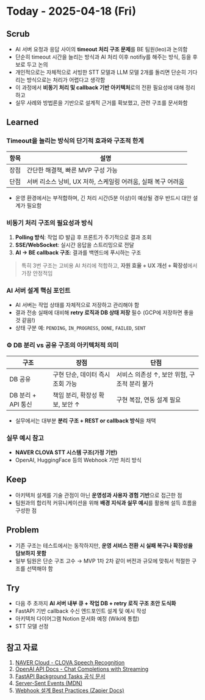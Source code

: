 # Today - 2025-04-18 (Fri)

## Scrub
- AI 서버 요청과 응답 사이의 **timeout 처리 구조 문제**를 BE 팀원(leo)과 논의함
- 단순히 timeout 시간을 늘리는 방식과 AI 처리 이후 notifiy를 해주는 방식, 등을 후보로 두고 논의
- 개인적으로는 자체적으로 서빙한 STT 모델과 LLM 모델 2개를 돌리면 단순히 기다리는 방식으로는 처리가 어렵다고 생각함 
- 이 과정에서 **비동기 처리 및 callback 기반 아키텍처**로의 전환 필요성에 대해 정리하고
- 실무 사례와 방법론을 기반으로 설계적 근거를 확보했고, 관련 구조를 문서화함

## Learned

### Timeout을 늘리는 방식의 단기적 효과와 구조적 한계
| 항목 | 설명 |
|------|------|
| 장점 | 간단한 해결책, 빠른 MVP 구성 가능 |
| 단점 | 서버 리소스 낭비, UX 저하, 스케일링 어려움, 실패 복구 어려움 |

- 운영 환경에서는 부적합하며, 긴 처리 시간(5분 이상)이 예상될 경우 반드시 대안 설계가 필요함

###  비동기 처리 구조의 필요성과 방식
1. **Polling 방식**: 작업 ID 발급 후 프론트가 주기적으로 결과 조회
2. **SSE/WebSocket**: 실시간 응답을 스트리밍으로 전달
3. **AI → BE callback 구조**: 결과를 백엔드에 푸시하는 구조

> 특히 3번 구조는 고비용 AI 처리에 적합하고, **자원 효율 + UX 개선 + 확장성**에서 가장 안정적임

### AI 서버 설계 핵심 포인트
- AI 서버는 작업 상태를 자체적으로 저장하고 관리해야 함
- 결과 전송 실패에 대비해 **retry 로직과 DB 상태 저장** 필수 (GCP에 저장하면 좋을 것 같음!)
- 상태 구분 예: `PENDING`, `IN_PROGRESS`, `DONE`, `FAILED`, `SENT`

### ⚙️ DB 분리 vs 공유 구조의 아키텍처적 의미
| 구조 | 장점 | 단점 |
|------|------|------|
| DB 공유 | 구현 단순, 데이터 즉시 조회 가능 | 서비스 의존성 ↑, 보안 위험, 구조적 분리 불가 |
| DB 분리 + API 통신 | 책임 분리, 확장성 확보, 보안 ↑ | 구현 복잡, 연동 설계 필요 |

- 실무에서는 대부분 **분리 구조 + REST or callback 방식**을 채택

###  실무 예시 참고
- **NAVER CLOVA STT 시스템 구조(가정 기반)**
- OpenAI, HuggingFace 등의 Webhook 기반 처리 방식

## Keep
- 아키텍처 설계를 기술 관점이 아닌 **운영성과 사용자 경험 기반**으로 접근한 점
- 팀원과의 합리적 커뮤니케이션을 위해 **배경 지식과 실무 예시**를 활용해 설득 흐름을 구성한 점

## Problem
- 기존 구조는 테스트에서는 동작하지만, **운영 서비스 전환 시 실패 복구나 확장성을 담보하지 못함**
- 일부 팀원은 단순 구조 고수 → MVP 1차 2차 같이 버전과 규모에 맞춰서 적절한 구조를 선택해야 함

## Try
- 다음 주 초까지 **AI 서버 내부 큐 + 작업 DB + retry 로직 구조 초안 도식화** 
- FastAPI 기반 callback 수신 엔드포인트 설계 및 예시 작성
- 아키텍처 다이어그램 Notion 문서화 예정 (Wiki에 통합)
- STT 모델 선정

## 참고 자료
1. [NAVER Cloud - CLOVA Speech Recognition](https://www.ncloud.com/product/aiService/clovaSpeech)
2. [OpenAI API Docs - Chat Completions with Streaming](https://platform.openai.com/docs/guides/gpt/chat-completions-api)
3. [FastAPI Background Tasks 공식 문서](https://fastapi.tiangolo.com/tutorial/background-tasks/)
4. [Server-Sent Events (MDN)](https://developer.mozilla.org/en-US/docs/Web/API/Server-sent_events)
5. [Webhook 설계 Best Practices (Zapier Docs)](https://platform.zapier.com/docs/triggers#rest-hooks)


